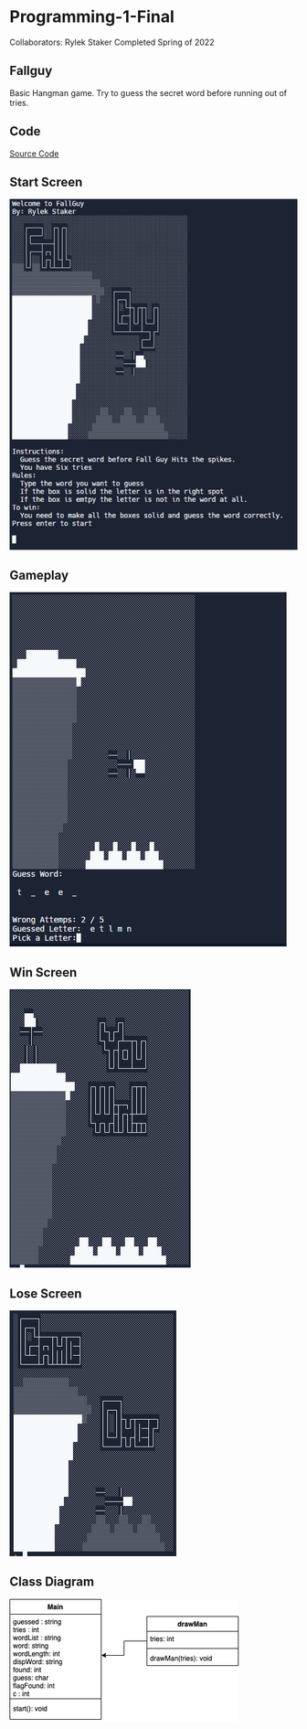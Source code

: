 # Programming-1-Final
Collaborators: Rylek Staker
Completed Spring of 2022

## Fallguy
Basic Hangman game. Try to guess the secret word before running out of tries.

## Code
[Source Code](https://github.com/RylekStaker/Programming-1-Final-Fallguy/blob/gh-pages/src/FallGuy.cpp)

## Start Screen
![Start Screen](https://github.com/RylekStaker/Programming-1-Final-Fallguy/blob/main/images/FallGuyStartScreen.png?raw=true)

## Gameplay
![Gameplay](https://github.com/RylekStaker/Programming-1-Final-Fallguy/blob/main/images/FallGuyGamePlay.png?raw=true)

## Win Screen
![Win Screen](https://github.com/RylekStaker/Programming-1-Final-Fallguy/blob/main/images/FallGuyWinScreen.png?raw=true)

## Lose Screen
![Lose Screem](https://github.com/RylekStaker/Programming-1-Final-Fallguy/blob/main/images/FallGuyLoseScreen.png?raw=true)

## Class Diagram
![Class Diagram](https://github.com/RylekStaker/Programming-1-Final-Fallguy/blob/main/images/FallGuyClassDiagram.png?raw=true)
